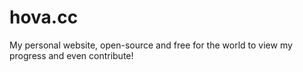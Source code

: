 # hova.cc
My personal website, open-source and free for the world to view my progress and even contribute!